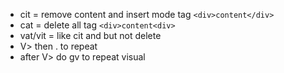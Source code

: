 - cit = remove content and insert mode tag `<div>content</div>`
- cat = delete all tag `<div>content<div>`
- vat/vit = like cit and but not delete
- V> then . to repeat
- after V> do gv to repeat visual
